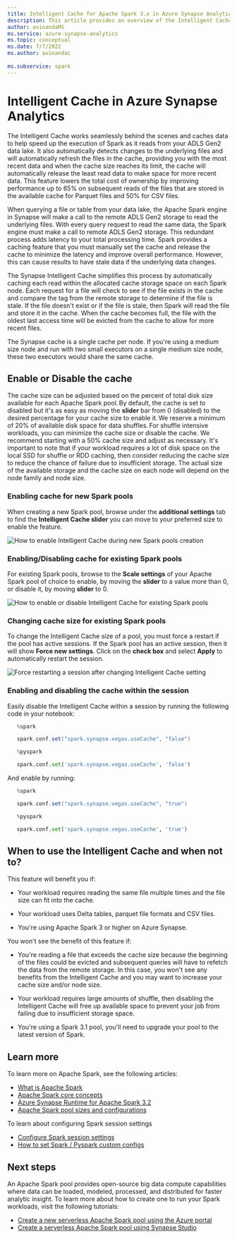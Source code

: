```yaml
---
title: Intelligent Cache for Apache Spark 3.x in Azure Synapse Analytics 
description: This article provides an overview of the Intelligent Cache feature in Azure Synapse Analytics.
author: avinandaMS
ms.service: azure-synapse-analytics
ms.topic: conceptual
ms.date: 7/7/2022
ms.author: avinandac
 
ms.subservice: spark
---
```


# Intelligent Cache in Azure Synapse Analytics

The Intelligent Cache works seamlessly behind the scenes and caches data to help speed up the execution of Spark as it reads from your ADLS Gen2 data lake. It also automatically detects changes to the underlying files and will automatically refresh the files in the cache, providing you with the most recent data and when the cache size reaches its limit, the cache will automatically release the least read data to make space for more recent data. This feature lowers the total cost of ownership by improving performance up to 65% on subsequent reads of the files that are stored in the available cache for Parquet files and 50% for CSV files. 

When querying a file or table from your data lake, the Apache Spark engine in Synapse will make a call to the remote ADLS Gen2 storage to read the underlying files. With every query request to read the same data, the Spark engine must make a call to remote ADLS Gen2 storage. This redundant process adds latency to your total processing time. Spark provides a caching feature that you must manually set the cache and release the cache to minimize the latency and improve overall performance. However, this can cause results to have stale data if the underlying data changes. 

The Synapse Intelligent Cache simplifies this process by automatically caching each read within the allocated cache storage space on each Spark node. Each request for a file will check to see if the file exists in the cache and compare the tag from the remote storage to determine if the file is stale. If the file doesn't exist or if the file is stale, then Spark will read the file and store it in the cache. When the cache becomes full, the file with the oldest last access time will be evicted from the cache to allow for more recent files. 

The Synapse cache is a single cache per node. If you're using a medium size node and run with two small executors on a single medium size node, these two executors would share the same cache. 

## Enable or Disable the cache

The cache size can be adjusted based on the percent of total disk size available for each Apache Spark pool. By default, the cache is set to disabled but it's as easy as moving the **slider** bar from 0 (disabled) to the desired percentage for your cache size to enable it. We reserve a minimum of 20% of available disk space for data shuffles. For shuffle intensive workloads, you can minimize the cache size or disable the cache. We recommend starting with a 50% cache size and adjust as necessary. It's important to note that if your workload requires a lot of disk space on the local SSD for shuffle or RDD caching, then consider reducing the cache size to reduce the chance of failure due to insufficient storage. The actual size of the available storage and the cache size on each node will depend on the node family and node size.


### Enabling cache for new Spark pools

When creating a new Spark pool, browse under the **additional settings** tab to find the **Intelligent Cache slider** you can move to your preferred size to enable the feature. 

![How to enable Intelligent Cache during new Spark pools creation](./media/apache-spark-intelligent-cache-concept/inteligent-cache-creation-config.png)



### Enabling/Disabling cache for existing Spark pools

For existing Spark pools, browse to the **Scale settings** of your Apache Spark pool of choice to enable, by moving the **slider** to a value more than 0, or disable it, by moving **slider** to 0.

![How to enable or disable Intelligent Cache for existing Spark pools](./media/apache-spark-intelligent-cache-concept/inteligent-cache-setting-config.png)


### Changing cache size for existing Spark pools

To change the Intelligent Cache size of a pool, you must force a restart if the pool has active sessions. If the Spark pool has an active session, then it will show **Force new settings**.  Click on the **check box** and select **Apply** to automatically restart the session. 

![Force restarting a session after changing Intelligent Cache setting](./media/apache-spark-intelligent-cache-concept/inteligent-cache-change-size.png)



### Enabling and disabling the cache within the session

Easily disable the Intelligent Cache within a session by running the following code in your notebook: 
```scala
   %spark 

   spark.conf.set("spark.synapse.vegas.useCache", "false") 
```

```python
   %pyspark 

   spark.conf.set('spark.synapse.vegas.useCache', 'false') 
```

And enable by running:  
```scala
   %spark 

   spark.conf.set("spark.synapse.vegas.useCache", "true") 
```

```python
   %pyspark 

   spark.conf.set('spark.synapse.vegas.useCache', 'true') 
```


## When to use the Intelligent Cache and when not to? 

This feature will benefit you if:
* Your workload requires reading the same file multiple times and the file size can fit into the cache. 

* Your workload uses Delta tables, parquet file formats and CSV files. 

* You're using Apache Spark 3 or higher on Azure Synapse. 


You won't see the benefit of this feature if:
* You're reading a file that exceeds the cache size because the beginning of the files could be evicted and subsequent queries will have to refetch the data from the remote storage. In this case, you won't see any benefits from the Intelligent Cache and you may want to increase your cache size and/or node size.  

* Your workload requires large amounts of shuffle, then disabling the Intelligent Cache will free up available space to prevent your job from failing due to insufficient storage space.  

* You're using a Spark 3.1 pool, you'll need to upgrade your pool to the latest version of Spark. 


## Learn more
To learn more on Apache Spark, see the following articles:
  - [What is Apache Spark](./spark/../apache-spark-concepts.md)
  - [Apache Spark core concepts](./spark/../apache-spark-concepts.md)
  - [Azure Synapse Runtime for Apache Spark 3.2](./spark/../apache-spark-32-runtime.md)
  - [Apache Spark pool sizes and configurations](./spark/../apache-spark-pool-configurations.md)

To learn about configuring Spark session settings
  - [Configure Spark session settings](./spark/../apache-spark-development-using-notebooks.md)
  - [How to set Spark / Pyspark custom configs](https://techcommunity.microsoft.com/t5/azure-synapse-analytics-blog/how-to-set-spark-pyspark-custom-configs-in-synapse-workspace/ba-p/2114434)



## Next steps
An Apache Spark pool provides open-source big data compute capabilities where data can be loaded, modeled, processed, and distributed for faster analytic insight. To learn more about how to create one to run your Spark workloads, visit the following tutorials:
  - [Create a new serverless Apache Spark pool using the Azure portal](./spark/../../quickstart-create-apache-spark-pool-portal.md)
  - [Create a serverless Apache Spark pool using Synapse Studio](./spark/../../quickstart-create-apache-spark-pool-studio.md)



